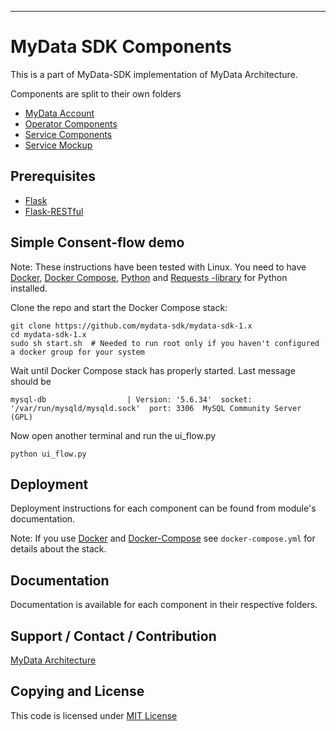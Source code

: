 ---

# MyData SDK Components
This is a part of MyData-SDK implementation of MyData Architecture.

Components are split to their own folders

- [ MyData Account ](/Account/)
- [ Operator Components ](/Operator_Components/)
- [ Service Components ](/Service_Components/)
- [ Service Mockup ](/Service_Mockup/)

## Prerequisites
- [Flask](http://flask.pocoo.org/)
- [Flask-RESTful](http://flask-restful.readthedocs.org/)

## Simple Consent-flow demo

Note:
These instructions have been tested with Linux.
You need to have [Docker](https://www.docker.com/products/overview#/install_the_platform), [Docker Compose](https://docs.docker.com/compose/), [Python](https://www.python.org/) and [Requests -library](http://docs.python-requests.org/) for Python installed.

Clone the repo and start the Docker Compose stack:
```
git clone https://github.com/mydata-sdk/mydata-sdk-1.x
cd mydata-sdk-1.x
sudo sh start.sh  # Needed to run root only if you haven't configured a docker group for your system
```

Wait until Docker Compose stack has properly started. Last message should be
```
mysql-db                  | Version: '5.6.34'  socket: '/var/run/mysqld/mysqld.sock'  port: 3306  MySQL Community Server (GPL)
```

Now open another terminal and run the ui_flow.py
```
python ui_flow.py
```


## Deployment

Deployment instructions for each component can be found from module's documentation.

Note: If you use [Docker](https://www.docker.com/products/overview#/install_the_platform) and [Docker-Compose](https://docs.docker.com/compose/) see `docker-compose.yml` for details about the stack.

## Documentation

Documentation is available for each component in their respective folders.

## Support / Contact / Contribution
[MyData Architecture](https://github.com/mydata-sdk/mydata-stack-1.x)

## Copying and License
This code is licensed under [MIT License](LICENSE)
